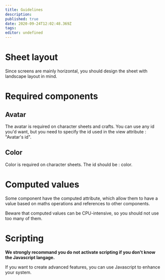 ```yaml
---
title: Guidelines
description: 
published: true
date: 2020-09-24T12:02:48.369Z
tags: 
editor: undefined
---
```


# Sheet layout
Since screens are mainly horizontal, you should design the sheet with landscape layout in mind.

# Required components
## Avatar
The avatar is required on character sheets and crafts. You can use any id you'd want, but you need to specify the id used in the view attribute : "Avatar's id".

## Color
Color is required on character sheets. The id should be : color.

# Computed values
Some component have the computed attribute, which allow them to have a value based on maths operations and references to other components.

Beware that computed values can be CPU-intensive, so you should not use too many of them.

# Scripting
**We strongly recommand you do not activate scripting if you don't know the Javascript langage.**

If you want to create advanced features, you can use Javascript to enhance your system.